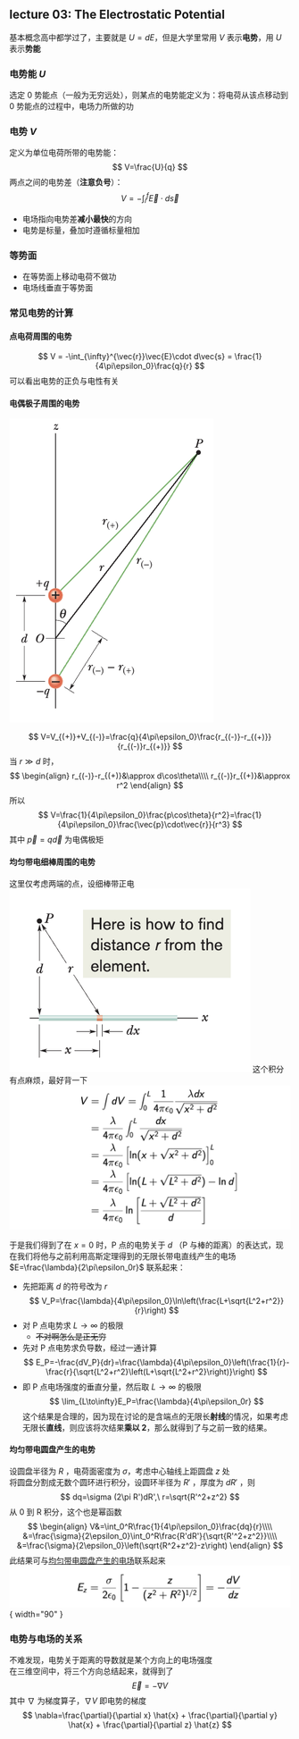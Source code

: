 ## lecture 03: The Electrostatic Potential

基本概念高中都学过了，主要就是 $U=dE$，但是大学里常用 $V$ 表示**电势**，用 $U$ 表示**势能**

### 电势能 $U$

选定 0 势能点（一般为无穷远处），则某点的电势能定义为：将电荷从该点移动到 0 势能点的过程中，电场力所做的功

### 电势 $V$

定义为单位电荷所带的电势能：
$$
V=\frac{U}{q}
$$
两点之间的电势差（**注意负号**）：
$$
V=-\int_i^f \vec{E}\cdot d\vec{s}
$$

- 电场指向电势差**减小最快**的方向
- 电势是标量，叠加时遵循标量相加

### 等势面

- 在等势面上移动电荷不做功
- 电场线垂直于等势面

### 常见电势的计算

#### 点电荷周围的电势

$$
V = -\int_{\infty}^{\vec{r}}\vec{E}\cdot d\vec{s}
= \frac{1}{4\pi\epsilon_0}\frac{q}{r}
$$
可以看出电势的正负与电性有关

#### 电偶极子周围的电势

![dipole](img/lec3/dipole.png)

$$
V=V_{(+)}+V_{(-)}=\frac{q}{4\pi\epsilon_0}\frac{r_{(-)}-r_{(+)}}{r_{(-)}r_{(+)}}
$$
当 $r\gg d$ 时，
$$
\begin{align}
r_{(-)}-r_{(+)}&\approx d\cos\theta\\\\
r_{(-)}r_{(+)}&\approx r^2
\end{align}
$$
 所以
$$
V=\frac{1}{4\pi\epsilon_0}\frac{p\cos\theta}{r^2}=\frac{1}{4\pi\epsilon_0}\frac{\vec{p}\cdot\vec{r}}{r^3}
$$
其中 $\vec{p}=q\vec{d}$ 为电偶极矩

#### 均匀带电细棒周围的电势

这里仅考虑两端的点，设细棒带正电
![img/lec3/rod.png](img/lec3/rod.png)
这个积分有点麻烦，最好背一下
![img/lec3/integral.png](img/lec3/integral.png)

于是我们得到了在 $x=0$ 时，P 点的电势关于 $d$ （P 与棒的距离）的表达式，现在我们将他与之前利用高斯定理得到的无限长带电直线产生的电场 $E=\frac{\lambda}{2\pi\epsilon_0r}$ 联系起来：

- 先把距离 $d$ 的符号改为 $r$
$$
V_P=\frac{\lambda}{4\pi\epsilon_0}\ln\left(\frac{L+\sqrt{L^2+r^2}}{r}\right)
$$
- 对 P 点电势求 $L\to\infty$ 的极限
  - ~~不对啊怎么是正无穷~~
- 先对 P 点电势求负导数，经过一通计算
$$
E_P=-\frac{dV_P}{dr}=\frac{\lambda}{4\pi\epsilon_0}\left(\frac{1}{r}-\frac{r}{\sqrt{L^2+r^2}\left(L+\sqrt{L^2+r^2}\right)}\right)
$$
- 即 P 点电场强度的垂直分量，然后取 $L\to\infty$ 的极限
$$
\lim_{L\to\infty}E_P=\frac{\lambda}{4\pi\epsilon_0r}
$$
这个结果是合理的，因为现在讨论的是含端点的无限长**射线**的情况，如果考虑无限长**直线**，则应该将次结果**乘以 2**，那么就得到了与之前一致的结果。

#### 均匀带电圆盘产生的电势

设圆盘半径为 $R$ ，电荷面密度为 $\sigma$，考虑中心轴线上距圆盘 $z$ 处  
将圆盘分割成无数个圆环进行积分，设圆环半径为 $R'$ ，厚度为 $dR'$ ，则
$$
dq=\sigma (2\pi R')dR',\ r=\sqrt{R'^2+z^2}
$$
从 0 到 R 积分，这个也是幂函数
$$
\begin{align}
V&=\int_0^R\frac{1}{4\pi\epsilon_0}\frac{dq}{r}\\\\
&=\frac{\sigma}{2\epsilon_0}\int_0^R\frac{R'dR'}{\sqrt{R'^2+z^2}}\\\\
&=\frac{\sigma}{2\epsilon_0}\left(\sqrt{R^2+z^2}-z\right)
\end{align}
$$
此结果可与[均匀带电圆盘产生的电场](#均匀带电圆盘产生的电场)联系起来
![img/lec3/Ez.png](img/lec3/Ez.png) { width="90" }

### 电势与电场的关系

不难发现，电势关于距离的导数就是某个方向上的电场强度  
在三维空间中，将三个方向总结起来，就得到了
$$
\vec{E}=-\nabla V
$$
其中 $\nabla$ 为梯度算子，$\nabla V$ 即电势的梯度
$$
\nabla=\frac{\partial}{\partial x} \hat{x} + \frac{\partial}{\partial y} \hat{x} + \frac{\partial}{\partial z} \hat{z}
$$
